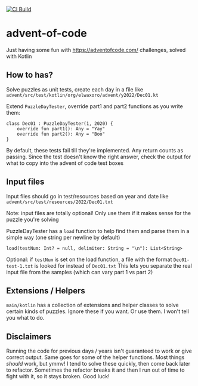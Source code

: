 [![CI Build](https://github.com/elwaxoro/advent-of-code/actions/workflows/gradle.yml/badge.svg)](https://github.com/elwaxoro/advent-of-code/actions/workflows/gradle.yml)

# advent-of-code
Just having some fun with https://adventofcode.com/ challenges, solved with Kotlin

## How to has?

Solve puzzles as unit tests, create each day in a file like `advent/src/test/kotlin/org/elwaxoro/advent/y2022/Dec01.kt`

Extend `PuzzleDayTester`, override part1 and part2 functions as you write them:

```
class Dec01 : PuzzleDayTester(1, 2020) {
    override fun part1(): Any = "Yay"
    override fun part2(): Any = "Boo"
}
```

By default, these tests fail till they're implemented. Any return counts as passing.
Since the test doesn't know the right answer, check the output for what to copy into the advent of code test boxes

## Input files
Input files should go in test/resources based on year and date like `advent/src/test/resources/2022/Dec01.txt`

Note: input files are totally optional! Only use them if it makes sense for the puzzle you're solving

PuzzleDayTester has a `load` function to help find them and parse them in a simple way (one string per newline by default)

```
load(testNum: Int? = null, delimiter: String = "\n"): List<String>
```

Optional: if `testNum` is set on the load function, a file with the format `Dec01-test-1.txt` is looked for instead of `Dec01.txt`
This lets you separate the real input file from the samples (which can vary part 1 vs part 2) 

## Extensions / Helpers
`main/kotlin` has a collection of extensions and helper classes to solve certain kinds of puzzles. Ignore these if you want. Or use them. I won't tell you what to do.

## Disclaimers
Running the code for previous days / years isn't guaranteed to work or give correct output. Same goes for some of the helper functions. Most things *should* work, but ymmv! I tend to solve these quickly, then come back later to refactor. Sometimes the refactor breaks it and then I run out of time to fight with it, so it stays broken. Good luck!
